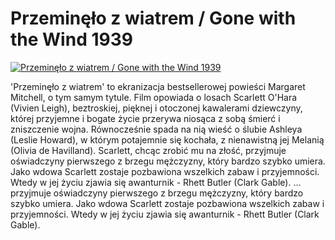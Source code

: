 Przeminęło z wiatrem / Gone with the Wind 1939 
=============
[![Przeminęło z wiatrem / Gone with the Wind 1939 ](http://vidos.pl/images/player.gif)](http://vidos.pl/przeminelo-z-wiatrem-gone-with-the-wind-1939)

 'Przeminęło z wiatrem' to ekranizacja bestsellerowej powieści Margaret Mitchell, o tym samym tytule. Film opowiada o losach Scarlett O'Hara (Vivien Leigh), beztroskiej, pięknej i otoczonej kawalerami dziewczyny, której przyjemne i bogate życie przerywa niosąca z sobą śmierć i zniszczenie wojna. Równocześnie spada na nią wieść o ślubie Ashleya (Leslie Howard), w którym potajemnie się kochała, z nienawistną jej Melanią (Olivia de Havilland). Scarlett, chcąc zrobić mu na złość, przyjmuje oświadczyny pierwszego z brzegu mężczyzny, który bardzo szybko umiera. Jako wdowa Scarlett zostaje pozbawiona wszelkich zabaw i przyjemności. Wtedy w jej życiu zjawia się awanturnik - Rhett Butler (Clark Gable).  ... przyjmuje oświadczyny pierwszego z brzegu mężczyzny, który bardzo szybko umiera. Jako wdowa Scarlett zostaje pozbawiona wszelkich zabaw i przyjemności. Wtedy w jej życiu zjawia się awanturnik - Rhett Butler (Clark Gable).
